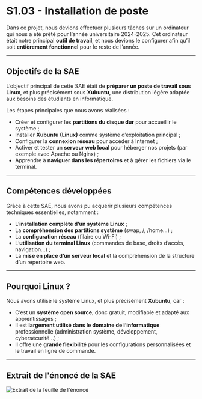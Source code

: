 # S1.03 - Installation de poste

Dans ce projet, nous devions effectuer plusieurs tâches sur un ordinateur qui nous a été prêté pour l’année universitaire 2024-2025. Cet ordinateur était notre principal **outil de travail**, et nous devions le configurer afin qu’il soit **entièrement fonctionnel** pour le reste de l’année.

---

## Objectifs de la SAE

L’objectif principal de cette SAE était de **préparer un poste de travail sous Linux**, et plus précisément sous **Xubuntu**, une distribution légère adaptée aux besoins des étudiants en informatique.

Les étapes principales que nous avons réalisées :

- Créer et configurer les **partitions du disque dur** pour accueillir le système ;
- Installer **Xubuntu (Linux)** comme système d’exploitation principal ;
- Configurer la **connexion réseau** pour accéder à Internet ;
- Activer et tester un **serveur web local** pour héberger nos projets (par exemple avec Apache ou Nginx) ;
- Apprendre à **naviguer dans les répertoires** et à gérer les fichiers via le terminal.

---

## Compétences développées

Grâce à cette SAE, nous avons pu acquérir plusieurs compétences techniques essentielles, notamment :

- L’**installation complète d’un système Linux** ;
- La **compréhension des partitions système** (swap, /, /home…) ;
- La **configuration réseau** (filaire ou Wi-Fi) ;
- L’**utilisation du terminal Linux** (commandes de base, droits d’accès, navigation…) ;
- La **mise en place d’un serveur local** et la compréhension de la structure d’un répertoire web.

---

## Pourquoi Linux ?

Nous avons utilisé le système Linux, et plus précisément **Xubuntu**, car :

- C’est un **système open source**, donc gratuit, modifiable et adapté aux apprentissages ;
- Il est **largement utilisé dans le domaine de l’informatique** professionnelle (administration système, développement, cybersécurité…) ;
- Il offre une **grande flexibilité** pour les configurations personnalisées et le travail en ligne de commande.

---

## Extrait de l'énoncé de la SAE

![Extrait de la feuille de l'énoncé](https://imgur.com/nDF6tyg.png)
